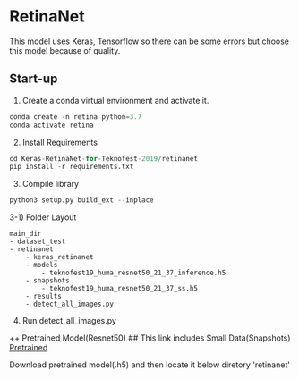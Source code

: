 # RetinaNet
This model uses Keras, Tensorflow so there can be some errors but choose this model because of quality.

## Start-up
1) Create a conda virtual environment and activate it.
```python
conda create -n retina python=3.7
conda activate retina
```

2) Install Requirements
```python
cd Keras-RetinaNet-for-Teknofest-2019/retinanet
pip install -r requirements.txt
```

3) Compile library
```python
python3 setup.py build_ext --inplace
```

3-1) Folder Layout
```text
main_dir
- dataset_test
- retinanet
    - keras_retinanet
    - models
        - teknofest19_huma_resnet50_21_37_inference.h5
    - snapshots
        - teknofest19_huma_resnet50_21_37_ss.h5
    - results
    - detect_all_images.py
```

4) Run detect_all_images.py

++ Pretrained Model(Resnet50) ## This link includes Small Data(Snapshots)
[Pretrained](https://drive.google.com/drive/folders/1UQ-QpEN_iw01bYSj2u0k8bepWpjmpxye)

Download pretrained model(.h5) and then locate it below diretory 'retinanet'


